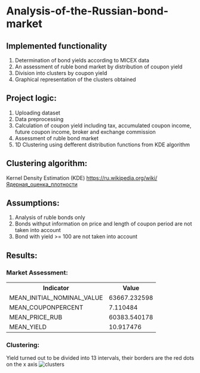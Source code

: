 # Analysis-of-the-Russian-bond-market

## **Implemented functionality**

1. Determination of bond yields according to MICEX data
2. An assessment of ruble bond market by distribution of coupon yield
3. Division into clusters by coupon yield
4. Graphical representation of the clusters obtained 

## **Project logic:**

1. Uploading dataset 
2. Data preprocessing 
3. Calculation of coupon yield including tax, accumulated coupon income, future coupon income, broker and exchange commission
4. Assessment of ruble bond market 
5. 1D Clustering using defferent distribution functions from KDE algorithm

## **Clustering algorithm:**

Kernel Density Estimation (KDE)
https://ru.wikipedia.org/wiki/Ядерная_оценка_плотности

## **Assumptions**:

1. Analysis of ruble bonds only
2. Bonds withput information on price and length of coupon period are not taken into account
3. Bond with yield >= 100 are not taken into account

## **Results:**

### Market Assessment:
<table>
  <tr>
    <th>Indicator</th>
    <th>Value</th> 
  </tr>
  <tr>
    <td>MEAN_INITIAL_NOMINAL_VALUE
    <td>63667.232598</td> 
  </tr>
  <tr>
    <td>MEAN_COUPONPERCENT</td>
    <td>7.110484</td> 
  </tr>
    <tr>
    <td>MEAN_PRICE_RUB</td>
    <td>60383.540178</td> 
  </tr>
    </tr>
    <tr>
    <td>MEAN_YIELD</td>
    <td>10.917476</td> 
  </tr>
</table>

### Clustering:
Yield turned out to be divided into 13 intervals, their borders are the red dots on the x axis
![clusters](https://user-images.githubusercontent.com/89735790/152046475-cabbc380-028e-49b3-8bca-397dbe69d3cc.jpg)



